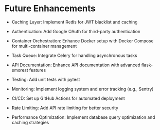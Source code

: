 # Future Enhancements

- Caching Layer: Implement Redis for JWT blacklist and caching

- Authentication: Add Google OAuth for third-party authentication

- Container Orchestration: Enhance Docker setup with Docker Compose for multi-container management

- Task Queue: Integrate Celery for handling asynchronous tasks

- API Documentation: Enhance API documentation with advanced flask-smorest features

- Testing: Add unit tests with pytest

- Monitoring: Implement logging system and error tracking (e.g., Sentry)

- CI/CD: Set up GitHub Actions for automated deployment

- Rate Limiting: Add API rate limiting for better security

- Performance Optimization: Implement database query optimization and caching strategies
